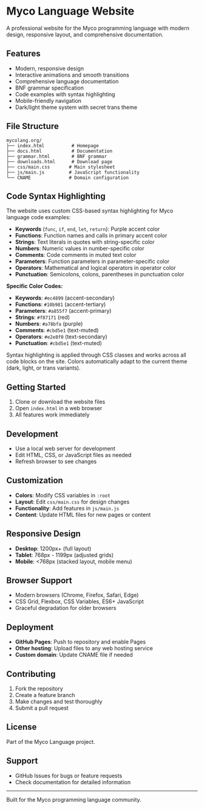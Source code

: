 # Myco Language Website

A professional website for the Myco programming language with modern design, responsive layout, and comprehensive documentation.

## Features

- Modern, responsive design
- Interactive animations and smooth transitions
- Comprehensive language documentation
- BNF grammar specification
- Code examples with syntax highlighting
- Mobile-friendly navigation
- Dark/light theme system with secret trans theme

## File Structure

```
mycolang.org/
├── index.html          # Homepage
├── docs.html           # Documentation
├── grammar.html        # BNF grammar
├── downloads.html      # Download page
├── css/main.css       # Main stylesheet
├── js/main.js         # JavaScript functionality
└── CNAME              # Domain configuration
```

## Code Syntax Highlighting

The website uses custom CSS-based syntax highlighting for Myco language code examples:

- **Keywords** (`func`, `if`, `end`, `let`, `return`): Purple accent color
- **Functions**: Function names and calls in primary accent color
- **Strings**: Text literals in quotes with string-specific color
- **Numbers**: Numeric values in number-specific color
- **Comments**: Code comments in muted text color
- **Parameters**: Function parameters in parameter-specific color
- **Operators**: Mathematical and logical operators in operator color
- **Punctuation**: Semicolons, colons, parentheses in punctuation color

**Specific Color Codes:**
- **Keywords**: `#ec4899` (accent-secondary)
- **Functions**: `#10b981` (accent-tertiary) 
- **Parameters**: `#a855f7` (accent-primary)
- **Strings**: `#f87171` (red)
- **Numbers**: `#a78bfa` (purple)
- **Comments**: `#cbd5e1` (text-muted)
- **Operators**: `#e2e8f0` (text-secondary)
- **Punctuation**: `#cbd5e1` (text-muted)

Syntax highlighting is applied through CSS classes and works across all code blocks on the site. Colors automatically adapt to the current theme (dark, light, or trans variants).

## Getting Started

1. Clone or download the website files
2. Open `index.html` in a web browser
3. All features work immediately

## Development

- Use a local web server for development
- Edit HTML, CSS, or JavaScript files as needed
- Refresh browser to see changes

## Customization

- **Colors**: Modify CSS variables in `:root`
- **Layout**: Edit `css/main.css` for design changes
- **Functionality**: Add features in `js/main.js`
- **Content**: Update HTML files for new pages or content

## Responsive Design

- **Desktop**: 1200px+ (full layout)
- **Tablet**: 768px - 1199px (adjusted grids)
- **Mobile**: <768px (stacked layout, mobile menu)

## Browser Support

- Modern browsers (Chrome, Firefox, Safari, Edge)
- CSS Grid, Flexbox, CSS Variables, ES6+ JavaScript
- Graceful degradation for older browsers

## Deployment

- **GitHub Pages**: Push to repository and enable Pages
- **Other hosting**: Upload files to any web hosting service
- **Custom domain**: Update CNAME file if needed

## Contributing

1. Fork the repository
2. Create a feature branch
3. Make changes and test thoroughly
4. Submit a pull request

## License

Part of the Myco Language project.

## Support

- GitHub Issues for bugs or feature requests
- Check documentation for detailed information

---

Built for the Myco programming language community.

